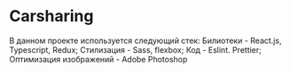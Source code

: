 # Carsharing

В данном проекте используется следующий стек:
Билиотеки - React.js, Typescript, Redux;
Стилизация - Sass, flexbox;
Код - Eslint. Prettier;
Оптимизация изображений - Adobe Photoshop
